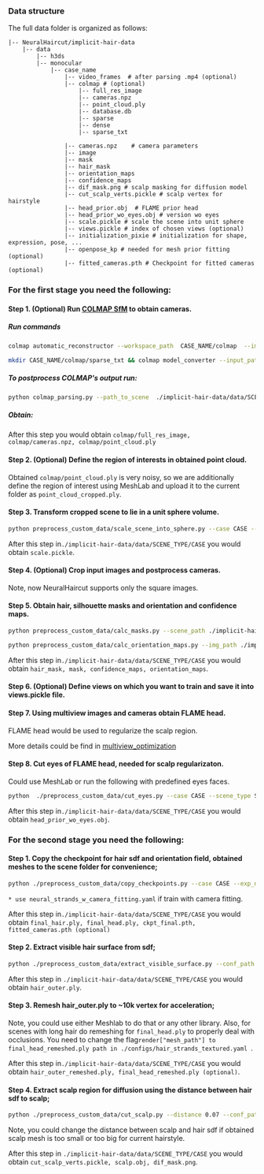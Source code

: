 ### Data structure

The full data folder is organized as follows:


```
|-- NeuralHaircut/implicit-hair-data
    |-- data
        |-- h3ds
        |-- monocular
            |-- case_name
                |-- video_frames  # after parsing .mp4 (optional)
                |-- colmap # (optional) 
                    |-- full_res_image
                    |-- cameras.npz
                    |-- point_cloud.ply
                    |-- database.db
                    |-- sparse
                    |-- dense
                    |-- sparse_txt

                |-- cameras.npz    # camera parameters
                |-- image
                |-- mask
                |-- hair_mask
                |-- orientation_maps
                |-- confidence_maps
                |-- dif_mask.png # scalp masking for diffusion model
                |-- cut_scalp_verts.pickle # scalp vertex for hairstyle
                |-- head_prior.obj  # FLAME prior head
                |-- head_prior_wo_eyes.obj # version wo eyes
                |-- scale.pickle # scale the scene into unit sphere
                |-- views.pickle # index of chosen views (optional)
                |-- initialization_pixie # initialization for shape, expression, pose, ...
                |-- openpose_kp # needed for mesh prior fitting (optional)   
                |-- fitted_cameras.pth # Checkpoint for fitted cameras (optional)

```


### For the first stage you need the following:



#### Step 1. (Optional) Run [COLMAP SfM](https://colmap.github.io/) to obtain cameras. 

##### Run commands

```bash
colmap automatic_reconstructor --workspace_path  CASE_NAME/colmap  --image_path CASE_NAME/video_frames
```

```bash
mkdir CASE_NAME/colmap/sparse_txt && colmap model_converter --input_path CASE_NAME/colmap/sparse/0  --output_path CASE_NAME/colmap/sparse_txt --output_type TXT
```



##### To postprocess COLMAP's output run:

```bash
python colmap_parsing.py --path_to_scene  ./implicit-hair-data/data/SCENE_TYPE/CASE --save_path ./implicit-hair-data/data/SCENE_TYPE/CASE/colmap
```
##### Obtain:

After this step you would obtain ```colmap/full_res_image, colmap/cameras.npz, colmap/point_cloud.ply```


#### Step 2.  (Optional) Define the region of interests in obtained point cloud.

Obtained ```colmap/point_cloud.ply``` is very noisy, so we are additionally define the region of interest using MeshLab and upload it to the current folder as ```point_cloud_cropped.ply```.


#### Step 3. Transform cropped scene to lie in a unit sphere volume.

```bash
python preprocess_custom_data/scale_scene_into_sphere.py --case CASE --scene_type SCENE_TYPE --path_to_data ./implicit-hair-data/data/
```
After this step in```./implicit-hair-data/data/SCENE_TYPE/CASE``` you would obtain ```scale.pickle```.


#### Step 4. (Optional) Crop input images and postprocess cameras. 

Note, now NeuralHaircut supports only the square images.

#### Step 5. Obtain hair, silhouette masks and orientation and confidence maps.


```bash
python preprocess_custom_data/calc_masks.py --scene_path ./implicit-hair-data/data/SCENE_TYPE/CASE/ --MODNET_ckpt path_to_modnet --CDGNET_ckpt path_to_cdgnet
```


```bash
python preprocess_custom_data/calc_orientation_maps.py --img_path ./implicit-hair-data/data/SCENE_TYPE/CASE/image/ --orient_dir ./implicit-hair-data/data/SCENE_TYPE/CASE/orientation_maps --conf_dir ./implicit-hair-data/data/SCENE_TYPE/CASE/confidence_maps
```

After this step in```./implicit-hair-data/data/SCENE_TYPE/CASE``` you would obtain ```hair_mask, mask, confidence_maps, orientation_maps```.


#### Step 6. (Optional) Define views on which you want to train  and save it into views.pickle file.



#### Step 7. Using multiview images and cameras obtain FLAME head.

FLAME head would be used to regularize the scalp region.

More details could be find in [multiview_optimization](../src/multiview_optimization)

#### Step 8. Cut eyes of FLAME head, needed for scalp regularizaton.

Could use MeshLab or run the following with predefined eyes faces.

```bash
python  ./preprocess_custom_data/cut_eyes.py --case CASE --scene_type SCENE_TYPE --path_to_data ./implicit-hair-data/data/
```

After this step in```./implicit-hair-data/data/SCENE_TYPE/CASE``` you would obtain ```head_prior_wo_eyes.obj```.


### For the second stage you need the following:

#### Step 1. Copy the checkpoint for hair sdf and orientation field, obtained meshes to the scene folder for convenience; 

```bash
python ./preprocess_custom_data/copy_checkpoints.py --case CASE --exp_name first_stage_reconctruction_CASE --conf_path ./configs/SCENE_TYPE/neural_strands*.yaml
```
```* use neural_strands_w_camera_fitting.yaml``` if train with camera fitting.

After this step in```./implicit-hair-data/data/SCENE_TYPE/CASE``` you would obtain ```final_hair.ply, final_head.ply, ckpt_final.pth, fitted_cameras.pth (optional)```

#### Step 2. Extract visible hair surface from sdf;

```bash
python ./preprocess_custom_data/extract_visible_surface.py --conf_path ./configs/SCENE_TYPE/neural_strands*.yaml  --case CASE --scene_type SCENE_TYPE --img_size 2160 --n_views 2
```

After this step in ```./implicit-hair-data/data/SCENE_TYPE/CASE``` you would obtain ```hair_outer.ply```.

#### Step 3. Remesh hair_outer.ply to ~10k vertex for acceleration;

Note, you could use either Meshlab to do that or any other library. Also, for scenes with long hair do remeshing for ```final_head.ply``` to properly deal with occlusions. You need to change the flag```render["mesh_path"] to  final_head_remeshed.ply path in ./configs/hair_strands_textured.yaml ```.

After this step in```./implicit-hair-data/data/SCENE_TYPE/CASE``` you would obtain ```hair_outer_remeshed.ply, final_head_remeshed.ply (optional)```.


#### Step 4. Extract scalp region for diffusion using the distance between hair sdf to scalp;

```bash
python ./preprocess_custom_data/cut_scalp.py --distance 0.07 --conf_path ./configs/SCENE_TYPE/neural_strands*.yaml  --case CASE --scene_type SCENE_TYPE --path_to_data ./implicit-hair-data/data 
```
Note, you could change the distance between scalp and hair sdf if obtained scalp mesh is too small or too big for current hairstyle.


After this step in ```./implicit-hair-data/data/SCENE_TYPE/CASE``` you would obtain ```cut_scalp_verts.pickle, scalp.obj, dif_mask.png```.



